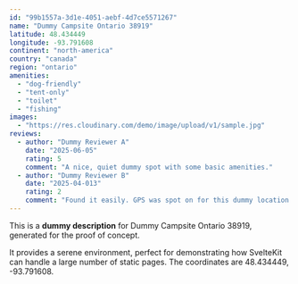 ```yaml
---
id: "99b1557a-3d1e-4051-aebf-4d7ce5571267"
name: "Dummy Campsite Ontario 38919"
latitude: 48.434449
longitude: -93.791608
continent: "north-america"
country: "canada"
region: "ontario"
amenities:
  - "dog-friendly"
  - "tent-only"
  - "toilet"
  - "fishing"
images:
  - "https://res.cloudinary.com/demo/image/upload/v1/sample.jpg"
reviews:
  - author: "Dummy Reviewer A"
    date: "2025-06-05"
    rating: 5
    comment: "A nice, quiet dummy spot with some basic amenities."
  - author: "Dummy Reviewer B"
    date: "2025-04-013"
    rating: 2
    comment: "Found it easily. GPS was spot on for this dummy location."
---
```


This is a **dummy description** for Dummy Campsite Ontario 38919, generated for the proof of concept.

It provides a serene environment, perfect for demonstrating how SvelteKit can handle a large number of static pages. The coordinates are 48.434449, -93.791608.
